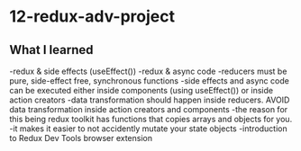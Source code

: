 # 12-redux-adv-project

## What I learned
-redux & side effects (useEffect())
-redux & async code
-reducers must be pure, side-effect free, synchronous functions
-side effects and async code can be executed either inside components (using useEffect()) or inside action creators
-data transformation should happen inside reducers. AVOID data transformation inside action creators and components
    -the reason for this being redux toolkit has functions that copies arrays and objects for you.
    -it makes it easier to not accidently mutate your state objects
-introduction to Redux Dev Tools browser extension

